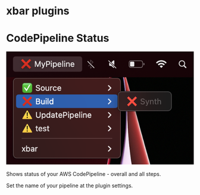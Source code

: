 xbar plugins
============

# CodePipeline Status

![image](pipeline-status.png?raw=true "Pipeline Status")

Shows status of your AWS CodePipeline - overall and all steps.

Set the name of your pipeline at the plugin settings.